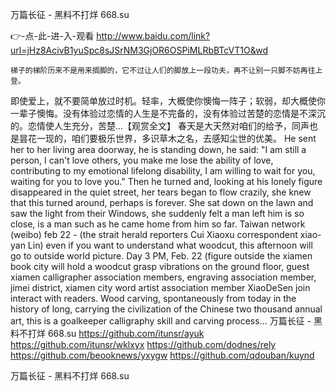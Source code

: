 
万篇长征 - 黑料不打烊 668.su




👉-点-此-进-入-观看  http://www.baidu.com/link?url=jHz8AcivB1yuSpc8sJSrNM3GjOR6OSPiMLRbBTcVT1O&wd




	梯子的梯阶历来不是用来搁脚的，它不过让人们的脚放上一段功夫，再不让别一只脚不妨再往上登。
即使爱上，就不要简单放过时机。轻率，大概使你懊悔一阵子；软弱，却大概使你一辈子懊悔。没有体验过恋情的人生是不完备的，没有体验过苦楚的恋情是不深沉的。恋情使人生充分，苦楚...【观赏全文】
春天是大天然对咱们的给予，同声也是昙花一现的，咱们要极乐世界，多识草木之名，去感知尘世的优美。
He sent her to her living area doorway, he is standing down, he said: "I am still a person, I can't love others, you make me lose the ability of love, contributing to my emotional lifelong disability, I am willing to wait for you, waiting for you to love you."
Then he turned and, looking at his lonely figure disappeared in the quiet street, her tears began to flow crazily, she knew that this turned around, perhaps is forever.
She sat down on the lawn and saw the light from their Windows, she suddenly felt a man left him is so close, is a man such as he came home from him so far.
Taiwan network (weibo) feb 22 - (the strait herald reporters Cui Xiaoxu correspondent xiao-yan Lin) even if you want to understand what woodcut, this afternoon will go to outside world picture.
Day 3 PM, Feb. 22 (figure outside the xiamen book city will hold a woodcut grasp vibrations on the ground floor, guest xiamen calligrapher association members, engraving association member, jimei district, xiamen city word artist association member XiaoDeSen join interact with readers.
Wood carving, spontaneously from today in the history of long, carrying the civilization of the Chinese two thousand annual art, this is a goalkeeper calligraphy skill and carving process...
万篇长征 - 黑料不打烊 668.su https://github.com/itunsr/ayuk
https://github.com/itunsr/wklxyx
https://github.com/dodnes/rely
https://github.com/beooknews/yxygw
https://github.com/qdouban/kuynd





万篇长征 - 黑料不打烊 668.su
